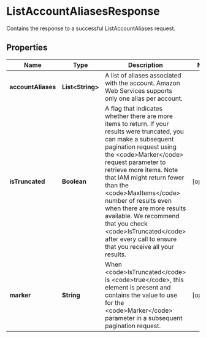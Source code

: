 

# ListAccountAliasesResponse

Contains the response to a successful <a>ListAccountAliases</a> request. 

## Properties

| Name | Type | Description | Notes |
|------------ | ------------- | ------------- | -------------|
|**accountAliases** | **List&lt;String&gt;** | A list of aliases associated with the account. Amazon Web Services supports only one alias per account. |  |
|**isTruncated** | **Boolean** | A flag that indicates whether there are more items to return. If your results were truncated, you can make a subsequent pagination request using the &lt;code&gt;Marker&lt;/code&gt; request parameter to retrieve more items. Note that IAM might return fewer than the &lt;code&gt;MaxItems&lt;/code&gt; number of results even when there are more results available. We recommend that you check &lt;code&gt;IsTruncated&lt;/code&gt; after every call to ensure that you receive all your results. |  [optional] |
|**marker** | **String** | When &lt;code&gt;IsTruncated&lt;/code&gt; is &lt;code&gt;true&lt;/code&gt;, this element is present and contains the value to use for the &lt;code&gt;Marker&lt;/code&gt; parameter in a subsequent pagination request. |  [optional] |



